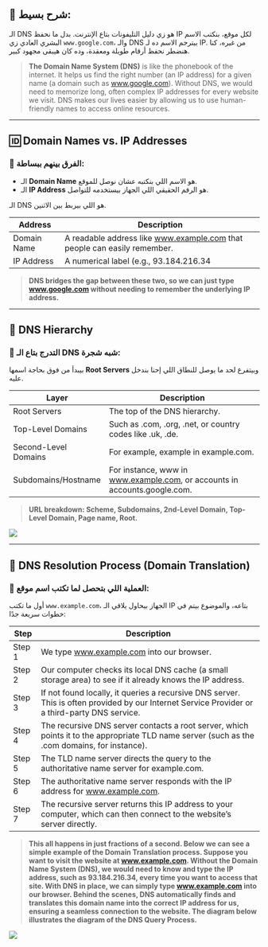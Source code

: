 ## 📖 شرح بسيط:
الـ DNS هو زي دليل التليفونات بتاع الإنترنت. بدل ما نحفظ IP لكل موقع، بنكتب الاسم البشري العادي زي `www.google.com`، والـ DNS بيترجم الاسم ده لـ IP. من غيره، كنا هنضطر نحفظ أرقام طويلة ومعقدة، وده كان هيبقى مجهود كبير.

> **The Domain Name System (DNS)** is like the phonebook of the internet. It helps us find the right number (an IP address) for a given name (a domain such as www.google.com). Without DNS, we would need to memorize long, often complex IP addresses for every website we visit. DNS makes our lives easier by allowing us to use human-friendly names to access online resources.

---

## 🆔 Domain Names vs. IP Addresses

### 📌 الفرق بينهم ببساطة:
- الـ **Domain Name** هو الاسم اللي بنكتبه عشان نوصل للموقع.
- الـ **IP Address** هو الرقم الحقيقي اللي الجهاز بيستخدمه للتواصل.

الـ DNS هو اللي بيربط بين الاثنين.

| Address     | Description                                                              |
| ----------- | ------------------------------------------------------------------------ |
| Domain Name | A readable address like www.example.com that people can easily remember. |
| IP Address  | A numerical label (e.g., 93.184.216.34                                   |

> **DNS bridges the gap between these two, so we can just type www.google.com without needing to remember the underlying IP address.**

---

## 🌲 DNS Hierarchy

### 🌳 التدرج بتاع الـ DNS شبه شجرة:
بيبدأ من فوق بحاجة اسمها **Root Servers** وبيتفرع لحد ما يوصل للنطاق اللي إحنا بندخل عليه.

| Layer                | Description                                                               |
| -------------------- | ------------------------------------------------------------------------- |
| Root Servers         | The top of the DNS hierarchy.                                             |
| Top-Level Domains    | Such as .com, .org, .net, or country codes like .uk, .de.                 |
| Second-Level Domains | For example, example in example.com.                                      |
| Subdomains/Hostname  | For instance, www in www.example.com, or accounts in accounts.google.com. |

> **URL breakdown: Scheme, Subdomains, 2nd-Level Domain, Top-Level Domain, Page name, Root.**

![](Pasted%20image%2020250516015117.png)

---

## 🔄 DNS Resolution Process (Domain Translation)

### 🧠 العملية اللي بتحصل لما تكتب اسم موقع:

أول ما تكتب `www.example.com`، الجهاز بيحاول يلاقي الـ IP بتاعه، والموضوع بيتم في خطوات سريعة جدًا:

| Step   | Description                                                                                                                                    |
| ------ | ---------------------------------------------------------------------------------------------------------------------------------------------- |
| Step 1 | We type www.example.com into our browser.                                                                                                      |
| Step 2 | Our computer checks its local DNS cache (a small storage area) to see if it already knows the IP address.                                      |
| Step 3 | If not found locally, it queries a recursive DNS server. This is often provided by our Internet Service Provider or a third-party DNS service. |
| Step 4 | The recursive DNS server contacts a root server, which points it to the appropriate TLD name server (such as the .com domains, for instance).  |
| Step 5 | The TLD name server directs the query to the authoritative name server for example.com.                                                        |
| Step 6 | The authoritative name server responds with the IP address for www.example.com.                                                                |
| Step 7 | The recursive server returns this IP address to your computer, which can then connect to the website’s server directly.                        |

> **This all happens in just fractions of a second. Below we can see a simple example of the Domain Translation process. Suppose you want to visit the website at www.example.com. 
> Without the Domain Name System (DNS), we would need to know and type the IP address, such as 93.184.216.34, every time you want to access that site. With DNS in place, we can simply type www.example.com into our browser. 
> Behind the scenes, DNS automatically finds and translates this domain name into the correct IP address for us, ensuring a seamless connection to the website. 
> The diagram below illustrates the diagram of the DNS Query Process.**

![](Pasted%20image%2020250516015126.png)